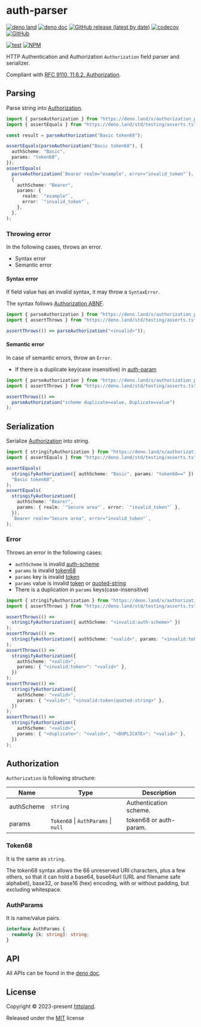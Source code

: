 # auth-parser

[![deno land](http://img.shields.io/badge/available%20on-deno.land/x-lightgrey.svg?logo=deno)](https://deno.land/x/authorization_parser)
[![deno doc](https://doc.deno.land/badge.svg)](https://doc.deno.land/https/deno.land/x/authorization_parser/mod.ts)
[![GitHub release (latest by date)](https://img.shields.io/github/v/release/httpland/authorization-parser)](https://github.com/httpland/authorization-parser/releases)
[![codecov](https://codecov.io/github/httpland/authorization-parser/branch/main/graph/badge.svg)](https://codecov.io/gh/httpland/authorization-parser)
[![GitHub](https://img.shields.io/github/license/httpland/authorization-parser)](https://github.com/httpland/authorization-parser/blob/main/LICENSE)

[![test](https://github.com/httpland/authorization-parser/actions/workflows/test.yaml/badge.svg)](https://github.com/httpland/authorization-parser/actions/workflows/test.yaml)
[![NPM](https://nodei.co/npm/@httpland/authorization-parser.png?mini=true)](https://nodei.co/npm/@httpland/authorization-parser/)

HTTP Authentication and Authorization `Authorization` field parser and
serializer.

Compliant with
[RFC 9110, 11.6.2. Authorization](https://www.rfc-editor.org/rfc/rfc9110.html#section-11.6.2).

## Parsing

Parse string into [Authorization](#authorization).

```ts
import { parseAuthorization } from "https://deno.land/x/authorization_parser@$VERSION/parse.ts";
import { assertEquals } from "https://deno.land/std/testing/asserts.ts";

const result = parseAuthorization("Basic token68");

assertEquals(parseAuthorization("Basic token68"), {
  authScheme: "Basic",
  params: "token68",
});
assertEquals(
  parseAuthorization(`Bearer realm="example", error="invalid_token"`),
  {
    authScheme: "Bearer",
    params: {
      realm: `"example"`,
      error: `"invalid_token"`,
    },
  },
);
```

### Throwing error

In the following cases, throws an error.

- Syntax error
- Semantic error

#### Syntax error

If field value has an invalid syntax, it may throw a `SyntaxError`.

The syntax follows
[Authorization ABNF](https://www.rfc-editor.org/rfc/rfc9110.html#section-11.6.2-2).

```ts
import { parseAuthorization } from "https://deno.land/x/authorization_parser@$VERSION/parse.ts";
import { assertThrows } from "https://deno.land/std/testing/asserts.ts";

assertThrows(() => parseAuthorization("<invalid>"));
```

#### Semantic error

In case of semantic errors, throw an `Error`.

- If there is a duplicate key(case insensitive) in
  [auth-param](https://www.rfc-editor.org/rfc/rfc9110.html#section-11.2-5)

```ts
import { parseAuthorization } from "https://deno.land/x/authorization_parser@$VERSION/parse.ts";
import { assertThrows } from "https://deno.land/std/testing/asserts.ts";

assertThrows(() =>
  parseAuthorization("scheme duplicate=value, Duplicate=value")
);
```

## Serialization

Serialize [Authorization](#authorization) into string.

```ts
import { stringifyAuthorization } from "https://deno.land/x/authorization_parser@$VERSION/stringify.ts";
import { assertEquals } from "https://deno.land/std/testing/asserts.ts";

assertEquals(
  stringifyAuthorization({ authScheme: "Basic", params: "token68==" }),
  "Basic token68",
);
assertEquals(
  stringifyAuthorization({
    authScheme: "Bearer",
    params: { realm: `"Secure area"`, error: `"invalid_token"` },
  }),
  `Bearer realm="Secure area", error="invalid_token"`,
);
```

### Error

Throws an error in the following cases:

- `authScheme` is invalid
  [auth-scheme](https://www.rfc-editor.org/rfc/rfc9110.html#section-11.1-2)
- `params` is invalid
  [token68](https://www.rfc-editor.org/rfc/rfc9110.html#section-11.2-2)
- `params` key is invalid
  [token](https://www.rfc-editor.org/rfc/rfc9110.html#section-5.6.2-2)
- `params` value is invalid
  [token](https://www.rfc-editor.org/rfc/rfc9110.html#section-5.6.2-2) or
  [quoted-string](https://www.rfc-editor.org/rfc/rfc9110.html#section-5.6.4-2)
- There is a duplication in `params` keys(case-insensitive)

```ts
import { stringifyAuthorization } from "https://deno.land/x/authorization_parser@$VERSION/stringify.ts";
import { assertThrows } from "https://deno.land/std/testing/asserts.ts";

assertThrows(() =>
  stringifyAuthorization({ authScheme: "<invalid:auth-scheme>" })
);
assertThrows(() =>
  stringifyAuthorization({ authScheme: "<valid>", params: "<invalid:token68>" })
);
assertThrows(() =>
  stringifyAuthorization({
    authScheme: "<valid>",
    params: { "<invalid:token>": "<valid>" },
  })
);
assertThrows(() =>
  stringifyAuthorization({
    authScheme: "<valid>",
    params: { "<valid>": "<invalid:token|quoted-string>" },
  })
);
assertThrows(() =>
  stringifyAuthorization({
    authScheme: "<valid>",
    params: { "<duplicate>": "<valid>", "<DUPLICATE>": "<valid>" },
  })
);
```

## Authorization

`Authorization` is following structure:

| Name       | Type                                        | Description            |
| ---------- | ------------------------------------------- | ---------------------- |
| authScheme | `string`                                    | Authentication scheme. |
| params     | `Token68` &#124; `AuthParams` &#124; `null` | token68 or auth-param. |

### Token68

It is the same as `string`.

The token68 syntax allows the 66 unreserved URI characters, plus a few others,
so that it can hold a base64, base64url (URL and filename safe alphabet),
base32, or base16 (hex) encoding, with or without padding, but excluding
whitespace.

### AuthParams

It is name/value pairs.

```ts
interface AuthParams {
  readonly [k: string]: string;
}
```

## API

All APIs can be found in the
[deno doc](https://doc.deno.land/https/deno.land/x/authorization_parser/mod.ts).

## License

Copyright © 2023-present [httpland](https://github.com/httpland).

Released under the [MIT](./LICENSE) license
